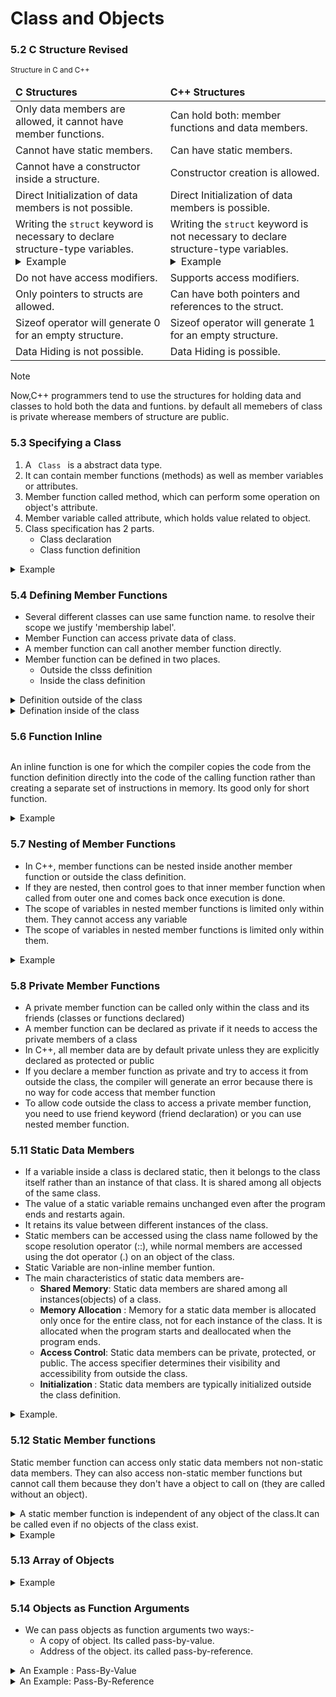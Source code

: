 # Class and Objects

### 5.2 C Structure Revised

<table>
      <small>Structure in C and C++</small>
      <thead>
        <td><strong>C Structures</strong></td>
        <td><strong>C++ Structures</strong></td>
      </thead>
      <tbody>
        <tr>
          <td>
            Only data members are allowed, it cannot have member functions.
          </td>
          <td>Can hold both: member functions and data members.</td>
        </tr>
        <tr>
          <td>Cannot have static members.</td>
          <td>Can have static members.</td>
        </tr>
        <tr>
          <td>Cannot have a constructor inside a structure.</td>
          <td>Constructor creation is allowed.</td>
        </tr>
        <tr>
          <td>Direct Initialization of data members is not possible.</td>
          <td>Direct Initialization of data members is possible.</td>
        </tr>
        <tr>
          <td>
            Writing the <code>struct</code> keyword is necessary to declare structure-type variables.
           <details>
      <summary>Example</summary>
      <pre>
        <code>
          // declare a variable: 
          struct structName a;
        </code>
      </pre>
    </details>
          </td>
          <td>
            Writing the <code>struct</code> keyword is not necessary to declare structure-type variables.
           <details>
      <summary>Example</summary>
      <pre>
        <code>
          // declare a variable: 
        structName a;
        </code>
      </pre>
    </details>
          </td>
        </tr>
        <tr>
          <td>Do not have access modifiers.</td>
          <td>Supports access modifiers.</td>
        </tr>
        <tr>
          <td>Only pointers to structs are allowed.</td>
          <td>Can have both pointers and references to the struct.</td>
        </tr>
        <tr>
          <td>Sizeof operator will generate 0 for an empty structure.</td>
          <td>Sizeof operator will generate 1 for an empty structure.</td>
        </tr>
        <tr>
          <td>Data Hiding is not possible.</td>
          <td>Data Hiding is possible.</td>
        </tr>
      </tbody>
</table>

> [!NOTE]
> Now,C++ programmers tend to use the structures for holding data and classes to hold both the data and funtions.
> by default all memebers of class is private wherease members of structure are public.

### 5.3 Specifying a Class

1. A <code> Class </code> is a abstract data type.
2. It can contain member functions (methods) as well as member variables or attributes.
3. Member function called method, which can perform some operation on object's attribute.
4. Member variable called attribute, which holds value related to object.
5. Class specification has 2 parts.
   - Class declaration
   - Class function definition

<details>
<summary> Example </summary>

```
#include<bits/stdc++.h>
using namespace std;
#define dash for(int i=0;i<30;i++) cout << "-"; cout << "\n";
class User
{

private:
    string nid;
    string BankAcc;

public:
    string name;
    int age;

    void getType1(string a, string b, string c, int d) // if the property name and parameter names are different,then you can assigned data this way!
    {

        nid = a;
        BankAcc = b;
        name = c;
        age = d;
    }
    void getType2(string nid, string BankAcc, string name, int age) // if you are not sured to matching of parameter and property name, then this way is best.
    {

        this->nid = nid;
        this->BankAcc = BankAcc;
        this->name = name;
        this->age = age;
    }
    void getType3() // it's the ingeneral brute force way
    {
        cout << "Enter NID : ";
        // getchar();
        cin >> nid;
        cout << "Enter Bank Account : ";
        getchar();
        cin >> BankAcc;
        cout << "Enter Name : ";
        getchar();
        getline(cin,name,'\n');
        // cin >> name;
        cout << "Enter Age : ";
        cin >> age;
    }
    void display()
    {
        cout << "Name : " << name << endl;
        cout << "NID : " << nid << endl;
        cout << "Bank Account : " << BankAcc << endl;
        cout << "Age : " << age << endl;
    }
};

int main()
{
    User user1,user2,user3; //create 3 user user1,user2 and user3
    // take input
    user1.getType1("1524210305040", "IFIC293862348512", "Ahsanul Hoque", 23);
    user2.getType2("9125488522455", "BCB28951435751", "Amanul Hoque", 31);
    user3.getType3();

    // display data
    user1.display(); dash
    user2.display(); dash
    user3.display();

    return 0;
}

```

</details>



### 5.4 Defining Member Functions

- Several different classes can use same function name. to resolve their scope we justify 'membership label'.
- Member Function can access private data of class.
- A member function can call another member function directly.
- Member function can be defined in two places.
  - Outside the clsss definition
  - Inside the class definition


<details> 
<summary> Definition outside of the class </summary>

```
#include<bits/stdc++.h>
using namespace std;

class student{

public:
    string name;
    int age;
    string id;
    string dept;
    string uni;

// declare functions
     void getinfo(string name, int age, string id, string dept, string uni);
     void displayInfo(void); // As display function dont take any parameter thats why we gave void as default,even doesn't matter it.

};

// defining the functions
void student::getinfo(string name, int age, string id, string dept, string uni){  // here used :: is called scope resolution operator
    this->name = name;
    this->age = age;
    this->id = id;
    this->dept = dept;
    this->uni = uni;
}
void student::displayInfo(void){
    cout << "Name : " << name << endl;
    cout << "Age : " << age << endl;
    cout << "ID : " << id << endl;
    cout << "Dept : " << dept << endl;
    cout << "University : " << uni << endl;
}

int main()
{
    student abir;
    abir.getinfo("Ahsanul Hoque Abir", 22, "B21305040", "CSE", "Jagannath University");
    abir.displayInfo();
    return 0;
}
```
</details>

<details>
<summary>Defination inside of the class </summary>

```
#include<bits/stdc++.h>
using namespace std;

class student
{

public:
    string name;
    int age;
    string id;
    string dept;
    string uni;

    // declare and difining functions
    void getinfo(string name, int age, string id, string dept, string uni)
    { // here used :: is called scope resolution operator
        this->name = name;
        this->age = age;
        this->id = id;
        this->dept = dept;
        this->uni = uni;
    };
    void displayInfo()
    {
        cout << "Name : " << name << endl;
        cout << "Age : " << age << endl;
        cout << "ID : " << id << endl;
        cout << "Dept : " << dept << endl;
        cout << "University : " << uni << endl;
    };
};

int main()
{
    student abir;
    abir.getinfo("Ahsanul Hoque Abir", 22, "B21305040", "CSE", "Jagannath University");
    abir.displayInfo();
    return 0;
}
```
</details>


### 5.6 Function Inline

<div>
    <img src="https://media.geeksforgeeks.org/wp-content/uploads/20221229112934/Inline-Function-in-Cpp.png" alt="">
</div>

An inline function is one for which the compiler copies the code from the function definition directly into the code of the calling function rather than creating a separate set of instructions in memory. Its good only for short function.

<details>
<summary>Example</summary>

```
#include<bits/stdc++.h>
using namespace std;


class Average{
    public:
    float a,b;
    void getdata(float x, float y);
    void display(){
        cout << "Average : " << ((a+b)/2) << endl;
    }
};

inline void Average::getdata(float x, float y){
    a = x;
    b = y;
}

int main()
  {
      Average calc;
      calc.getdata(10,21);
      calc.display();
      return 0;
  }
```

In the above example <code> `void display()` </code> is made as an inline function because it contains simple operations

</details>

### 5.7 Nesting of Member Functions

- In C++, member functions can be nested inside another member function or outside the class definition.
- If they are nested, then control goes to that inner member function when called from outer one and comes back once execution is done.
- The scope of variables in nested member functions is limited only within them. They cannot access any variable
- The scope of variables in nested member functions is limited only within them.

<details>
<summary> Example </summary>

```
#include<bits/stdc++.h>
using namespace std;

class collection{
    public:
    float x,y,z;

    void input();
    float average();
    void display();
};

// defining functions
void collection::input(){
    cout << "Enter three numbers : ";
    cin >> x >> y >> z;
}
float collection::average(){
   return ((x+y+z)/3);
}
void collection::display(){ // in this function we call another function  of this class
    cout << "Average of " << x << " " <<  y << " " << z << " is: " << average() << endl;
}

int main()
{

    collection p; // create new object
    p.input();
    p.display();
    return 0;
}
```

<blockquote>
Output:
Average of 56 78 23 is: 52.3333
</blockquote>
</details>

### 5.8 Private Member Functions
- A private member function can be called only within the class and its friends (classes or functions declared)
- A member function can be declared as private if it needs to access the private members of a class
- In C++, all member data are by default private unless they are explicitly declared as protected or public
- If you declare a member function as private and try to access it from outside the class, the compiler will generate an error because there is no way for code access that member function
- To allow code outside the class to access a private member function, you need to use friend keyword (friend declaration) or you can use nested member function.


### 5.11 Static Data Members
- If a variable inside a class is declared static, then it belongs to the class itself rather than an instance of that class. It is shared among all objects of the same class.  
- The value of a static variable remains unchanged even after the program ends and restarts again.
- It retains its value between different instances of the class.
- Static members can be accessed using the class name followed by the scope resolution operator (::), while normal members are accessed using the dot operator (.) on an object of the class.
- Static Variable are non-inline member funtion.
- The main characteristics of static data members are-
  - **Shared Memory**: Static data members are shared among all instances(objects) of a class.
  - **Memory Allocation** : Memory for a static data member is allocated only once for the entire class, not for each instance of the class. It is allocated when the program starts and deallocated when the program ends.
  - <b>Access Control</b>: Static data members can be private, protected, or public. The access specifier determines their visibility and accessibility from outside the class.
  - <b> Initialization </b>: Static data members are typically initialized outside the class definition.
  
<details>
<summary>Example.</summary>

```
#include <bits/stdc++.h>
using namespace std;

class User
{

public:
    static int serial; // declaration of static data member. The initial value of static data members is 0. Important!! You cant initialize there.

    string name;
    User()
    {
        cin >> name;
        serial++;
        cout << serial << " " << name << endl;
    }
};

// Accessing static data member using class name and fefining and initializing it. To initialize outside the main function,you have to use type of this data.(eg. int,string)
int User::serial = 115; //defining and initializing

int main()
{
    User::serial=55; // this will be used as initial value,though we have declared globally 5.
    User u1, u2, u3;

    return 0;
}

```
</details>
  

### 5.12 Static Member functions

Static member function can access only static data members not non-static data members. They can also access non-static member functions but cannot call them because they don't have a object to call on (they are called without an object).

<details>
<summary>A static member function is independent of any object of the class.It can be called even if no objects of the class exist. </summary>

```
#include<bits/stdc++.h>
using namespace std;

class StaticMem{

    public:
    static int count;
    static void staticFunction(){
        count++;
        cout<<"This is a static function"<< " " << count << endl;
    }
};

int StaticMem::count; //defining static members


int main()
{
    StaticMem::staticFunction(); // calling static member function without creating an instance.

    StaticMem Member1;
    Member1.staticFunction(); // calling after creating instance.

    StaticMem::staticFunction();

    return 0;
}

// Output:
// This is a static function 1
// This is a static function 2
// This is a static function 3
```
</details>

<details>
<summary>Example </summary>

```
#include<bits/stdc++.h>
using namespace std;

class add{
    static int a,b,c,count;

    public:
    static void getdata(int x,int y,int z){
        a=x;
        b=y;
        c=z;
    }
    static void print(){
        cout<< (++count) << ". Sum is "<<a+b+c<<endl;
    }
};
// defining static members 
int add::count;
int add::a;
int add::b;
int add::c;

// int add::count,add::a,add::b,add::c;

int main()
{
    add item1,item2;
    item1.getdata(30,40,21);
    item1.print();
    item2.getdata(45,65,12);
    item2.print();
    add::getdata(10,20,30);
    add::print();
    return 0;
}

```
</details>


### 5.13 Array of Objects

<details>
<summary> Example </summary>

```

#include <bits/stdc++.h>
using namespace std;

class employee
{
    string name,id;
    // string id;
    int age,salary;
    // int salary;

public:
    void getdata(string n, string i, int a, int s)
    {
        name = n;
        id = i;
        age = a;
        salary = s;
    }
    void print()
    {
        cout << "Name: " << name << endl;
        cout << "ID: " << id << endl;
        cout << "Age: " << age << endl;
        cout << "Salary: " << salary << endl;
    }
};

int main()
{
    cout << "Enter Employee Number" << endl;
    int n;
    cin >> n;
    employee emp[n];

    for (int i = 0; i < n; i++)
    {
        string name, id;
        int age, salary;
        cout << "Details of Employee -" << i + 1 << endl;
        cout << "Enter Name: ";
        getchar();
        getline(cin, name);
        cout<< "Enter ID: ";
        getchar();
        getline(cin,id);
        cout << "Enter Age: ";
        cin >> age;
        cout << "Enter Salary: ";
        cin >> salary;
        emp[i].getdata(name, id, age, salary);
    }
    // Printing the data of all employees
    for (int i = 0; i < n; i++)
    {
        cout << "\n\nDetails of Employee : " << i + 1 << endl;
        emp[i].print();
    }

    return 0;
}

```
</details>


### 5.14 Objects as Function Arguments

- We can pass objects as function arguments two ways:-
  - A copy of object. Its called pass-by-value. 
  - Address of the object. its called pass-by-reference.

<details>
<summary>An Example : Pass-By-Value </summary>

```
#include<bits/stdc++.h>
using namespace std;

class time{
    int hours;
    int minutes;

    public:
        void gettime(int h,int m){
            hours=h;
            minutes=m;
        }
        void displayTime(void){
            cout<<hours<<" hours and "<<minutes<<" minutes"<<endl;
        }
        void sum(time,time); //declare with objects
};

void time::sum(time t1,time t2){
    minutes=t1.minutes + t2.minutes;
    hours=minutes/60;
    minutes=minutes%60;
    hours=hours+t1.hours+t2.hours;
}


int main()
{
    
    class time T1,T2,T3;

    T1.gettime(2,45);
    T2.gettime(3,30);
    T3.sum(T1,T2);
    
    cout<<"t1 = ";
    T1.displayTime();
    
    cout<<"t2 = ";
    T2.displayTime();
    
    cout<<"t3 = ";
    T3.displayTime();

    return 0;
}
```

</details>


<details>
<summary>An Example: Pass-By-Reference </summary>

```
#include<bits/stdc++.h>
using namespace std;

class time{
    int hours;
    int minutes;

    public:
        void gettime(int h,int m){
            hours=h;
            minutes=m;
        }
        void displayTime(void){
            cout<<hours<<" hours and "<<minutes<<" minutes"<<endl;
        }
        //declare with objects as pass by value
        void sum(const time &t1,const time &t2);
};

void time::sum(const time &t1,const time &t2){
    minutes=t1.minutes + t2.minutes;
    hours=minutes/60;
    minutes=minutes%60;
    hours=hours+t1.hours+t2.hours;
}


int main()
{
    
    class time T1,T2,T3;

    T1.gettime(2,45);
    T2.gettime(3,30);
    T3.sum(T1,T2);
    
    cout<<"t1 = ";
    T1.displayTime();
    
    cout<<"t2 = ";
    T2.displayTime();
    
    cout<<"t3 = ";
    T3.displayTime();

    return 0;
}
```

</details>

